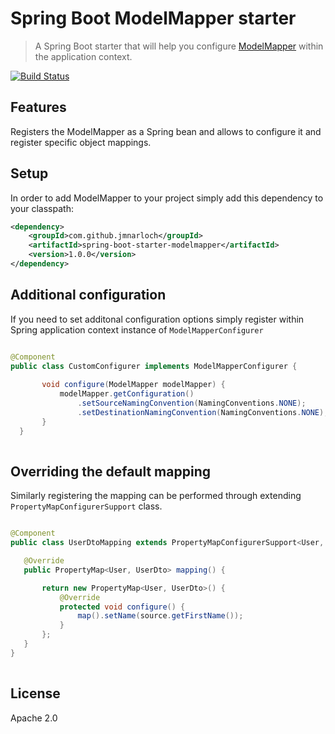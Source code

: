 # Spring Boot ModelMapper starter

> A Spring Boot starter that will help you configure [ModelMapper](http://modelmapper.org) within the application context. 

[![Build Status](https://travis-ci.org/jmnarloch/spring-boot-starter-modelmapper.svg?branch=master)](https://travis-ci.org/jmnarloch/spring-boot-starter-modelmapper)

## Features

Registers the ModelMapper as a Spring bean and allows to configure it and register specific object mappings. 

## Setup

In order to add ModelMapper to your project simply add this dependency to your classpath:

```xml
<dependency>
    <groupId>com.github.jmnarloch</groupId>
    <artifactId>spring-boot-starter-modelmapper</artifactId>
    <version>1.0.0</version>
</dependency>
```

## Additional configuration

If you need to set additonal configuration options simply register within Spring application context instance of 
`ModelMapperConfigurer`

```java

@Component
public class CustomConfigurer implements ModelMapperConfigurer {
 
       void configure(ModelMapper modelMapper) {
           modelMapper.getConfiguration()
               .setSourceNamingConvention(NamingConventions.NONE);
               .setDestinationNamingConvention(NamingConventions.NONE);
       }
  }
  
```

## Overriding the default mapping

Similarly registering the mapping can be performed through extending `PropertyMapConfigurerSupport` class.

```java

@Component
public class UserDtoMapping extends PropertyMapConfigurerSupport<User, UserDto> {

   @Override
   public PropertyMap<User, UserDto> mapping() {

       return new PropertyMap<User, UserDto>() {
           @Override
           protected void configure() {
               map().setName(source.getFirstName());
           }
       };
   }
}
  
```


## License

Apache 2.0